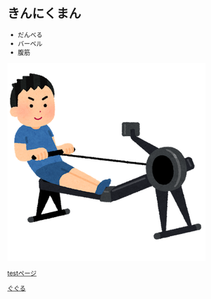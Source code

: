 # きんにくまん

- だんべる
- バーベル
- 腹筋

![説明文]( ./a.png "ポップアップ文字") 

[testページ](./test.html) 

 [ぐぐる](https://www.google.co.jp/)

